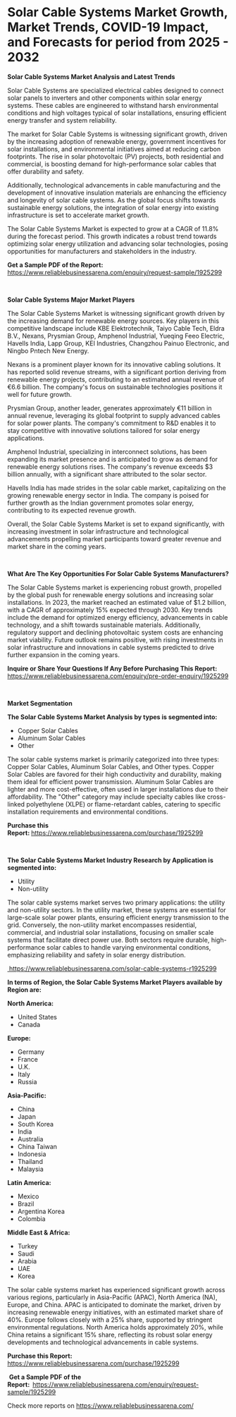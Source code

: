 <p><h1>Solar Cable Systems Market Growth, Market Trends, COVID-19 Impact, and Forecasts for period from 2025 - 2032</h1></p><p><strong>Solar Cable Systems Market Analysis and Latest Trends</strong></p>
<p><p>Solar Cable Systems are specialized electrical cables designed to connect solar panels to inverters and other components within solar energy systems. These cables are engineered to withstand harsh environmental conditions and high voltages typical of solar installations, ensuring efficient energy transfer and system reliability. </p><p>The market for Solar Cable Systems is witnessing significant growth, driven by the increasing adoption of renewable energy, government incentives for solar installations, and environmental initiatives aimed at reducing carbon footprints. The rise in solar photovoltaic (PV) projects, both residential and commercial, is boosting demand for high-performance solar cables that offer durability and safety. </p><p>Additionally, technological advancements in cable manufacturing and the development of innovative insulation materials are enhancing the efficiency and longevity of solar cable systems. As the global focus shifts towards sustainable energy solutions, the integration of solar energy into existing infrastructure is set to accelerate market growth.</p><p>The Solar Cable Systems Market is expected to grow at a CAGR of 11.8% during the forecast period. This growth indicates a robust trend towards optimizing solar energy utilization and advancing solar technologies, posing opportunities for manufacturers and stakeholders in the industry.</p></p>
<p><strong>Get a Sample PDF of the Report:&nbsp;</strong> <a href="https://www.reliablebusinessarena.com/enquiry/request-sample/1925299?utm_campaign=3181&utm_medium=2&utm_source=Github&utm_content=ia&utm_term=07042025&utm_id=solar-cable-systems">https://www.reliablebusinessarena.com/enquiry/request-sample/1925299</a></p>
<p>&nbsp;</p>
<p><strong>Solar Cable Systems Major Market Players</strong></p>
<p><p>The Solar Cable Systems Market is witnessing significant growth driven by the increasing demand for renewable energy sources. Key players in this competitive landscape include KBE Elektrotechnik, Taiyo Cable Tech, Eldra B.V., Nexans, Prysmian Group, Amphenol Industrial, Yueqing Feeo Electric, Havells India, Lapp Group, KEI Industries, Changzhou Painuo Electronic, and Ningbo Pntech New Energy.</p><p>Nexans is a prominent player known for its innovative cabling solutions. It has reported solid revenue streams, with a significant portion deriving from renewable energy projects, contributing to an estimated annual revenue of €6.6 billion. The company's focus on sustainable technologies positions it well for future growth.</p><p>Prysmian Group, another leader, generates approximately €11 billion in annual revenue, leveraging its global footprint to supply advanced cables for solar power plants. The company's commitment to R&D enables it to stay competitive with innovative solutions tailored for solar energy applications.</p><p>Amphenol Industrial, specializing in interconnect solutions, has been expanding its market presence and is anticipated to grow as demand for renewable energy solutions rises. The company's revenue exceeds $3 billion annually, with a significant share attributed to the solar sector.</p><p>Havells India has made strides in the solar cable market, capitalizing on the growing renewable energy sector in India. The company is poised for further growth as the Indian government promotes solar energy, contributing to its expected revenue growth.</p><p>Overall, the Solar Cable Systems Market is set to expand significantly, with increasing investment in solar infrastructure and technological advancements propelling market participants toward greater revenue and market share in the coming years.</p></p>
<p>&nbsp;</p>
<p><strong>What Are The Key Opportunities For Solar Cable Systems Manufacturers?</strong></p>
<p><p>The Solar Cable Systems market is experiencing robust growth, propelled by the global push for renewable energy solutions and increasing solar installations. In 2023, the market reached an estimated value of $1.2 billion, with a CAGR of approximately 15% expected through 2030. Key trends include the demand for optimized energy efficiency, advancements in cable technology, and a shift towards sustainable materials. Additionally, regulatory support and declining photovoltaic system costs are enhancing market viability. Future outlook remains positive, with rising investments in solar infrastructure and innovations in cable systems predicted to drive further expansion in the coming years.</p></p>
<p><strong>Inquire or Share Your Questions If Any Before Purchasing This Report:</strong> <a href="https://www.reliablebusinessarena.com/enquiry/pre-order-enquiry/1925299?utm_campaign=3181&utm_medium=2&utm_source=Github&utm_content=ia&utm_term=07042025&utm_id=solar-cable-systems">https://www.reliablebusinessarena.com/enquiry/pre-order-enquiry/1925299</a></p>
<p>&nbsp;</p>
<p><strong>Market Segmentation</strong></p>
<p><strong>The Solar Cable Systems Market Analysis by types is segmented into:</strong></p>
<p><ul><li>Copper Solar Cables</li><li>Aluminum Solar Cables</li><li>Other</li></ul></p>
<p><p>The solar cable systems market is primarily categorized into three types: Copper Solar Cables, Aluminum Solar Cables, and Other types. Copper Solar Cables are favored for their high conductivity and durability, making them ideal for efficient power transmission. Aluminum Solar Cables are lighter and more cost-effective, often used in larger installations due to their affordability. The "Other" category may include specialty cables like cross-linked polyethylene (XLPE) or flame-retardant cables, catering to specific installation requirements and environmental conditions.</p></p>
<p><strong>Purchase this Report:&nbsp;</strong><a href="https://www.reliablebusinessarena.com/purchase/1925299?utm_campaign=3181&utm_medium=2&utm_source=Github&utm_content=ia&utm_term=07042025&utm_id=solar-cable-systems">https://www.reliablebusinessarena.com/purchase/1925299</a></p>
<p>&nbsp;</p>
<p><strong>The Solar Cable Systems Market Industry Research by Application is segmented into:</strong></p>
<p><ul><li>Utility</li><li>Non-utility</li></ul></p>
<p><p>The solar cable systems market serves two primary applications: the utility and non-utility sectors. In the utility market, these systems are essential for large-scale solar power plants, ensuring efficient energy transmission to the grid. Conversely, the non-utility market encompasses residential, commercial, and industrial solar installations, focusing on smaller scale systems that facilitate direct power use. Both sectors require durable, high-performance solar cables to handle varying environmental conditions, emphasizing reliability and safety in solar energy distribution.</p></p>
<p><a href="https://www.reliablebusinessarena.com/solar-cable-systems-r1925299?utm_campaign=3181&utm_medium=2&utm_source=Github&utm_content=ia&utm_term=07042025&utm_id=solar-cable-systems">&nbsp;https://www.reliablebusinessarena.com/solar-cable-systems-r1925299</a></p>
<p><strong>In terms of Region, the Solar Cable Systems Market Players available by Region are:</strong></p>
<p>
    <p> <strong> North America: </strong>
        <ul>
            <li>United States</li>
            <li>Canada</li>
        </ul>
        </p> 
    <p> <strong> Europe: </strong>
        <ul>
            <li>Germany</li>
            <li>France</li>
            <li>U.K.</li>
            <li>Italy</li>
            <li>Russia</li>
        </ul>
        </p> 
    <p> <strong> Asia-Pacific: </strong>
        <ul>
            <li>China</li>
            <li>Japan</li>
            <li>South Korea</li>
            <li>India</li>
            <li>Australia</li>
            <li>China Taiwan</li>
            <li>Indonesia</li>
            <li>Thailand</li>
            <li>Malaysia</li>
        </ul>
        </p> 
    <p> <strong> Latin America: </strong>
        <ul>
            <li>Mexico</li>
            <li>Brazil</li>
            <li>Argentina Korea</li>
            <li>Colombia</li>
        </ul>
        </p> 
    <p> <strong> Middle East & Africa: </strong>
        <ul>
            <li>Turkey</li>
            <li>Saudi</li>
            <li>Arabia</li>
            <li>UAE</li>
            <li>Korea</li>
        </ul>
    </p>
    </p>
<p><p>The solar cable systems market has experienced significant growth across various regions, particularly in Asia-Pacific (APAC), North America (NA), Europe, and China. APAC is anticipated to dominate the market, driven by increasing renewable energy initiatives, with an estimated market share of 40%. Europe follows closely with a 25% share, supported by stringent environmental regulations. North America holds approximately 20%, while China retains a significant 15% share, reflecting its robust solar energy developments and technological advancements in cable systems.</p></p>
<p><strong>Purchase this Report: </strong><a href="https://www.reliablebusinessarena.com/purchase/1925299?utm_campaign=3181&utm_medium=2&utm_source=Github&utm_content=ia&utm_term=07042025&utm_id=solar-cable-systems">https://www.reliablebusinessarena.com/purchase/1925299</a></p>
<p>&nbsp;<strong>Get a Sample PDF of the Report:&nbsp;&nbsp;</strong><a href="https://www.reliablebusinessarena.com/enquiry/request-sample/1925299?utm_campaign=3181&utm_medium=2&utm_source=Github&utm_content=ia&utm_term=07042025&utm_id=solar-cable-systems">https://www.reliablebusinessarena.com/enquiry/request-sample/1925299</a></p>
<p><strong></strong></p>
<p>Check more reports on <a href="https://www.reliablebusinessarena.com/?utm_campaign=3181&utm_medium=2&utm_source=Github&utm_content=ia&utm_term=07042025&utm_id=solar-cable-systems">https://www.reliablebusinessarena.com/</a></p>